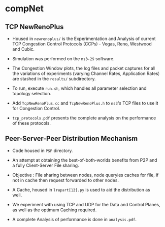 # compNet

## TCP NewRenoPlus

- Housed in `newrenoplus/` is the Experimentation and Analysis of current TCP Congestion Control Protocols (CCPs) - Vegas, Reno, Westwood and Cubic.
- Simulation was performed on the `ns3-29` software.
- The Congestion Window plots, the log files and packet captures for all the variations of experiments (varying Channel Rates, Application Rates) are stashed in the `results/` subdirectory.

- To run, execute `run.sh`, which handles all parameter selection and topology selection.


- Add `TcpNewRenoPlus.cc` and `TcpNewRenoPlus.h` to `ns3`'s TCP files to use it for Congestion Control.

- `tcp_protocols.pdf` presents the complete analysis on the performance of these protocols.

## Peer-Server-Peer Distribution Mechanism

- Code housed in `PSP` directory.
- An attempt at obtaining the best-of-both-worlds benefits from P2P and a fully Client-Server File sharing.
- Objective : File sharing between nodes, node queryies caches for file, if not in cache then request forwarded to other nodes. 

- A Cache, housed in `lrupart[12].py` is used to aid the distribution as well.
- We experiment with using TCP and UDP for the Data and Control Planes, as well as the optimum Caching required.
- A complete Analysis of performance is done in `analysis.pdf`.

